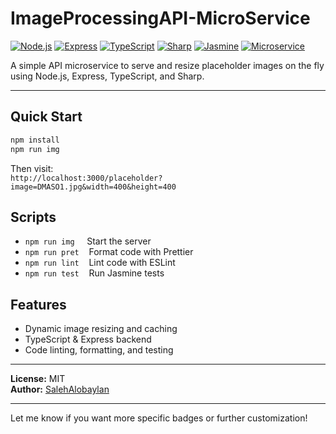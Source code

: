 # ImageProcessingAPI-MicroService

[![Node.js](https://img.shields.io/badge/Node.js-339933?logo=node.js&logoColor=white)](https://nodejs.org/)
[![Express](https://img.shields.io/badge/Express.js-000000?logo=express&logoColor=white)](https://expressjs.com/)
[![TypeScript](https://img.shields.io/badge/TypeScript-3178c6?logo=typescript&logoColor=white)](https://www.typescriptlang.org/)
[![Sharp](https://img.shields.io/badge/Sharp-00bfae?logo=sharp&logoColor=white)](https://sharp.pixelplumbing.com/)
[![Jasmine](https://img.shields.io/badge/Tested%20with-Jasmine-8A4182?logo=jasmine&logoColor=white)](https://jasmine.github.io/)
[![Microservice](https://img.shields.io/badge/Architecture-Microservice-blueviolet)](https://en.wikipedia.org/wiki/Microservices)

A simple API microservice to serve and resize placeholder images on the fly using Node.js, Express, TypeScript, and Sharp.

---

## Quick Start

```bash
npm install
npm run img
```
Then visit:  
`http://localhost:3000/placeholder?image=DMASO1.jpg&width=400&height=400`

## Scripts

- `npm run img` &nbsp;&nbsp;&nbsp; Start the server  
- `npm run pret` &nbsp;&nbsp; Format code with Prettier  
- `npm run lint` &nbsp;&nbsp; Lint code with ESLint  
- `npm run test` &nbsp;&nbsp; Run Jasmine tests  

## Features

- Dynamic image resizing and caching  
- TypeScript & Express backend  
- Code linting, formatting, and testing

---

**License:** MIT  
**Author:** [SalehAlobaylan](https://github.com/SalehAlobaylan)

---

Let me know if you want more specific badges or further customization!
